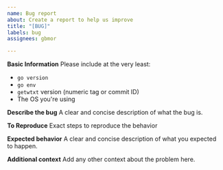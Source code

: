 ```yaml
---
name: Bug report
about: Create a report to help us improve
title: "[BUG]"
labels: bug
assignees: gbmor

---
```


**Basic Information**
Please include at the very least:
* `go version`
* `go env`
* `getwtxt` version (numeric tag or commit ID)
* The OS you're using

**Describe the bug**
A clear and concise description of what the bug is.

**To Reproduce**
Exact steps to reproduce the behavior

**Expected behavior**
A clear and concise description of what you expected to happen.

**Additional context**
Add any other context about the problem here.
